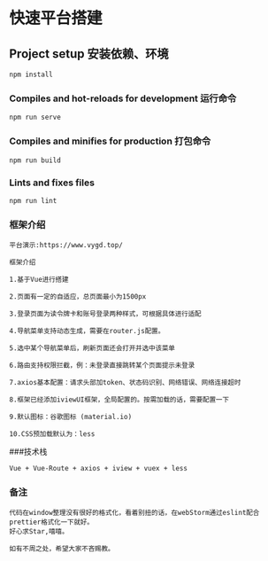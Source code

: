 # 快速平台搭建

## Project setup 安装依赖、环境
```
npm install
```

### Compiles and hot-reloads for development  运行命令
```
npm run serve
```

### Compiles and minifies for production 打包命令
```
npm run build
```

### Lints and fixes files
```
npm run lint
```
### 框架介绍
```
平台演示:https://www.vygd.top/

框架介绍

1.基于Vue进行搭建

2.页面有一定的自适应，总页面最小为1500px

3.登录页面为读令牌卡和账号登录两种样式，可根据具体进行适配

4.导航菜单支持动态生成，需要在router.js配置。

5.选中某个导航菜单后，刷新页面还会打开并选中该菜单

6.路由支持权限拦截，例：未登录直接跳转某个页面提示未登录

7.axios基本配置：请求头部加token、状态码识别、网络错误、网络连接超时

8.框架已经添加iviewUI框架，全局配置的。按需加载的话，需要配置一下

9.默认图标：谷歌图标 (material.io)

10.CSS预加载默认为：less
```

###技术栈
```
Vue + Vue-Route + axios + iview + vuex + less
```

### 备注
```
代码在window整理没有很好的格式化，看着别扭的话，在webStorm通过eslint配合prettier格式化一下就好。
好心求Star,嘻嘻。

如有不周之处，希望大家不吝赐教。
```
